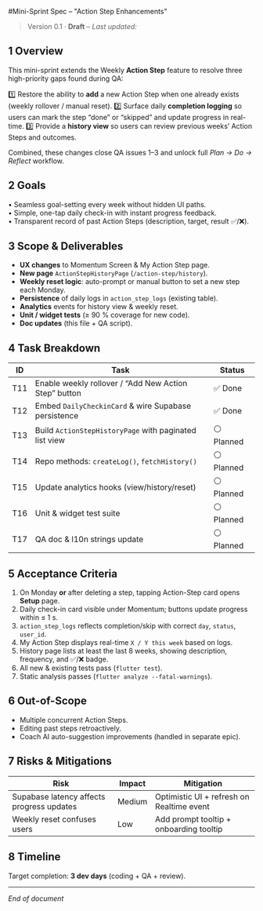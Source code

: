 #Mini-Sprint Spec – "Action Step Enhancements"   

> Version 0.1 · **Draft** – _Last updated: <!-- yyyy-mm-dd auto-filled by commit hook -->_

## 1 Overview
This mini-sprint extends the Weekly **Action Step** feature to resolve three high-priority gaps found during QA:

1️⃣ Restore the ability to **add** a new Action Step when one already exists (weekly rollover / manual reset).
2️⃣ Surface daily **completion logging** so users can mark the step “done” or “skipped” and update progress in real-time.
3️⃣ Provide a **history view** so users can review previous weeks’ Action Steps and outcomes.

Combined, these changes close QA issues 1–3 and unlock full _Plan → Do → Reflect_ workflow.

## 2 Goals
• Seamless goal-setting every week without hidden UI paths.  
• Simple, one-tap daily check-in with instant progress feedback.  
• Transparent record of past Action Steps (description, target, result ✅/❌).

## 3 Scope & Deliverables
* **UX changes** to Momentum Screen & My Action Step page.
* **New page** `ActionStepHistoryPage` (`/action-step/history`).
* **Weekly reset logic**: auto-prompt or manual button to set a new step each Monday.
* **Persistence** of daily logs in `action_step_logs` (existing table).
* **Analytics** events for history view & weekly reset.
* **Unit / widget tests** (≥ 90 % coverage for new code).
* **Doc updates** (this file + QA script).

## 4 Task Breakdown
| ID | Task | Status |
|----|------|--------|
| T11 | Enable weekly rollover / “Add New Action Step” button | ✅ Done |
| T12 | Embed `DailyCheckinCard` & wire Supabase persistence | ✅ Done |
| T13 | Build `ActionStepHistoryPage` with paginated list view | ⚪ Planned |
| T14 | Repo methods: `createLog()`, `fetchHistory()` | ⚪ Planned |
| T15 | Update analytics hooks (view/history/reset) | ⚪ Planned |
| T16 | Unit & widget test suite | ⚪ Planned |
| T17 | QA doc & l10n strings update | ⚪ Planned |

## 5 Acceptance Criteria
1. On Monday **or** after deleting a step, tapping Action-Step card opens **Setup** page.  
2. Daily check-in card visible under Momentum; buttons update progress within ≤ 1 s.  
3. `action_step_logs` reflects completion/skip with correct `day`, `status`, `user_id`.  
4. My Action Step displays real-time `X / Y this week` based on logs.  
5. History page lists at least the last 8 weeks, showing description, frequency, and ✅/❌ badge.  
6. All new & existing tests pass (`flutter test`).  
7. Static analysis passes (`flutter analyze --fatal-warnings`).

## 6 Out-of-Scope
* Multiple concurrent Action Steps.  
* Editing past steps retroactively.  
* Coach AI auto-suggestion improvements (handled in separate epic).

## 7 Risks & Mitigations
| Risk | Impact | Mitigation |
|------|--------|-----------|
| Supabase latency affects progress updates | Medium | Optimistic UI + refresh on Realtime event |
| Weekly reset confuses users | Low | Add prompt tooltip + onboarding tooltip |

## 8 Timeline
Target completion: **3 dev days** (coding + QA + review).

---
_End of document_

<!-- CI trigger for PR -->